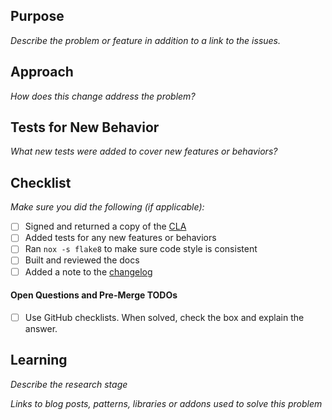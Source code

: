 ## Purpose
_Describe the problem or feature in addition to a link to the issues._

## Approach
_How does this change address the problem?_

## Tests for New Behavior
_What new tests were added to cover new features or behaviors?_

## Checklist
_Make sure you did the following (if applicable):_
- [ ] Signed and returned a copy of the [CLA](https://github.com/twosigma/marbles/tree/master/cla)
- [ ] Added tests for any new features or behaviors
- [ ] Ran ``nox -s flake8`` to make sure code style is consistent
- [ ] Built and reviewed the docs
- [ ] Added a note to the [changelog](https://github.com/twosigma/marbles/blob/master/docs/changelog.rst)

#### Open Questions and Pre-Merge TODOs
- [ ] Use GitHub checklists. When solved, check the box and explain the answer.

## Learning
_Describe the research stage_

_Links to blog posts, patterns, libraries or addons used to solve this problem_
